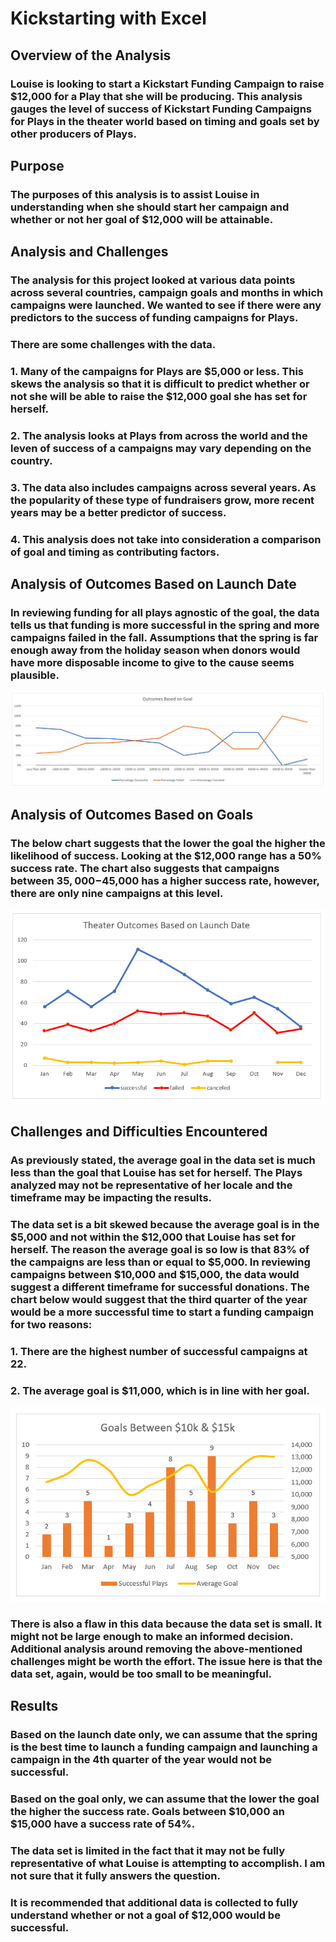 # Kickstarting with Excel

## Overview of the Analysis
### Louise is looking to start a Kickstart Funding Campaign to raise $12,000 for a Play that she will be producing.  This analysis gauges the level of success of Kickstart Funding Campaigns for Plays in the theater world based on timing and goals set by other producers of Plays.

## Purpose
### The purposes of this analysis is to assist Louise in understanding when she should start her campaign and whether or not her goal of $12,000 will be attainable.

## Analysis and Challenges
### The analysis for this project looked at various data points across several countries, campaign goals and months in which campaigns were launched.  We wanted to see if there were any predictors to the success of funding campaigns for Plays.
### There are some challenges with the data.
### 1. Many of the campaigns for Plays are $5,000 or less.  This skews the analysis so that it is difficult to predict whether or not she will be able to raise the $12,000 goal she has set for herself.  
### 2. The analysis looks at Plays from across the world and the leven of success of a campaigns may vary depending on the country.  
### 3. The data also includes campaigns across several years.  As the popularity of these type of fundraisers grow, more recent years may be a better predictor of success.
### 4. This analysis does not take into consideration a comparison of goal and timing as contributing factors.  

## Analysis of Outcomes Based on Launch Date
### In reviewing funding for all plays agnostic of the goal, the data tells us that funding is more successful in the spring and more campaigns failed in the fall.  Assumptions that the spring is far enough away from the holiday season when donors would have more disposable income to give to the cause seems plausible.

![](Resources/Outcomes_vsGoals.png)
 
## Analysis of Outcomes Based on Goals
### The below chart suggests that the lower the goal the higher the likelihood of success.  Looking at the $12,000 range has a 50% success rate.  The chart also suggests that campaigns between $35,000-$45,000 has a higher success rate, however, there are only nine campaigns at this level.  

![](Resources/Theater_Outcomes_vs_Launch.png)
 
## Challenges and Difficulties Encountered
### As previously stated, the average goal in the data set is much less than the goal that Louise has set for herself.  The Plays analyzed may not be representative of her locale and the timeframe may be impacting the results.
### The data set is a bit skewed because the average goal is in the $5,000 and not within the $12,000 that Louise has set for herself.  The reason the average goal is so low is that 83% of the campaigns are less than or equal to $5,000.  In reviewing campaigns between $10,000 and $15,000, the data would suggest a different timeframe for successful donations.  The chart below would suggest that the third quarter of the year would be a more successful time to start a funding campaign for two reasons:
### 1. There are the highest number of successful campaigns at 22.
### 2. The average goal is $11,000, which is in line with her goal.  

![](Resources/inhergoalrange1.png)

### There is also a flaw in this data because the data set is small.  It might not be large enough to make an informed decision.  Additional analysis around removing the above-mentioned challenges might be worth the effort.  The issue here is that the data set, again, would be too small to be meaningful. 

## Results
### Based on the launch date only, we can assume that the spring is the best time to launch a funding campaign and launching a campaign in the 4th quarter of the year would not be successful.
### Based on the goal only, we can assume that the lower the goal the higher the success rate.  Goals between $10,000 an $15,000 have a success rate of 54%.
### The data set is limited in the fact that it may not be fully representative of what Louise is attempting to accomplish.  I am not sure that it fully answers the question. 
### It is recommended that additional data is collected to fully understand whether or not a goal of $12,000 would be successful.
